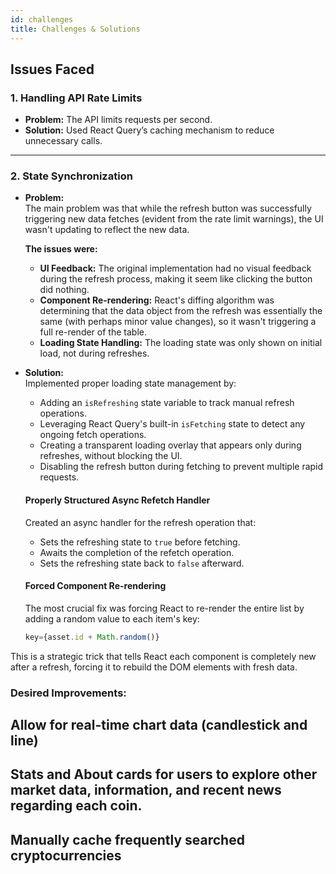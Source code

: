 ```yaml
---
id: challenges
title: Challenges & Solutions
---
```


## Issues Faced

### 1. Handling API Rate Limits
- **Problem:** The API limits requests per second.  
- **Solution:** Used React Query’s caching mechanism to reduce unnecessary calls.

---

### 2. State Synchronization  
- **Problem:**  
  The main problem was that while the refresh button was successfully triggering new data fetches (evident from the rate limit warnings), the UI wasn't updating to reflect the new data.  

  **The issues were:**  
  - **UI Feedback:** The original implementation had no visual feedback during the refresh process, making it seem like clicking the button did nothing.  
  - **Component Re-rendering:** React's diffing algorithm was determining that the data object from the refresh was essentially the same (with perhaps minor value changes), so it wasn't triggering a full re-render of the table.  
  - **Loading State Handling:** The loading state was only shown on initial load, not during refreshes.  

- **Solution:**  
  Implemented proper loading state management by:  
  - Adding an `isRefreshing` state variable to track manual refresh operations.  
  - Leveraging React Query's built-in `isFetching` state to detect any ongoing fetch operations.  
  - Creating a transparent loading overlay that appears only during refreshes, without blocking the UI.  
  - Disabling the refresh button during fetching to prevent multiple rapid requests.  

  #### Properly Structured Async Refetch Handler  
  Created an async handler for the refresh operation that:  
  - Sets the refreshing state to `true` before fetching.  
  - Awaits the completion of the refetch operation.  
  - Sets the refreshing state back to `false` afterward.  

  #### Forced Component Re-rendering  
  The most crucial fix was forcing React to re-render the entire list by adding a random value to each item's key:

  ```javascript
  key={asset.id + Math.random()}
  ```
This is a strategic trick that tells React each component is completely new after a refresh, forcing it to rebuild the DOM elements with fresh data.

### Desired Improvements:

## Allow for real-time chart data (candlestick and line)

## Stats and About cards for users to explore other market data, information, and recent news regarding each coin.

## Manually cache frequently searched cryptocurrencies

